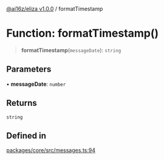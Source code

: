 [@ai16z/eliza v1.0.0](../index.md) / formatTimestamp

# Function: formatTimestamp()

> **formatTimestamp**(`messageDate`): `string`

## Parameters

• **messageDate**: `number`

## Returns

`string`

## Defined in

[packages/core/src/messages.ts:94](https://github.com/0xVitae/DarkSun/blob/main/packages/core/src/messages.ts#L94)
